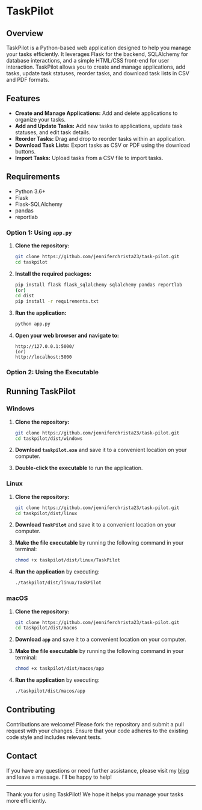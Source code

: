 # TaskPilot

## Overview

TaskPilot is a Python-based web application designed to help you manage your tasks efficiently. It leverages Flask for the backend, SQLAlchemy for database interactions, and a simple HTML/CSS front-end for user interaction. TaskPilot allows you to create and manage applications, add tasks, update task statuses, reorder tasks, and download task lists in CSV and PDF formats.

## Features

- **Create and Manage Applications:** Add and delete applications to organize your tasks.
- **Add and Update Tasks:** Add new tasks to applications, update task statuses, and edit task details.
- **Reorder Tasks:** Drag and drop to reorder tasks within an application.
- **Download Task Lists:** Export tasks as CSV or PDF using the download buttons.
- **Import Tasks:** Upload tasks from a CSV file to import tasks.

## Requirements

- Python 3.6+
- Flask
- Flask-SQLAlchemy
- pandas
- reportlab

### Option 1: Using `app.py`

1. **Clone the repository:**

    ```bash
    git clone https://github.com/jenniferchrista23/task-pilot.git
    cd taskpilot
    ```

3. **Install the required packages:**

    ```bash
    pip install flask flask_sqlalchemy sqlalchemy pandas reportlab
    (or)
    cd dist
    pip install -r requirements.txt
    ```

4. **Run the application:**

    ```bash
    python app.py
    ```

5. **Open your web browser and navigate to:**

    ```
    http://127.0.0.1:5000/
    (or)
    http://localhost:5000
    ```
### Option 2: Using the Executable

## Running TaskPilot

### Windows

1. **Clone the repository:**
   
    ```bash
    git clone https://github.com/jenniferchrista23/task-pilot.git
    cd taskpilot/dist/windows
    ```
2. **Download `taskpilot.exe`** and save it to a convenient location on your computer.
  
3. **Double-click the executable** to run the application.

### Linux

1. **Clone the repository:**
   
    ```bash
    git clone https://github.com/jenniferchrista23/task-pilot.git
    cd taskpilot/dist/linux
    ```
    
2. **Download `TaskPilot`** and save it to a convenient location on your computer.
3. **Make the file executable** by running the following command in your terminal:

    ```bash
    chmod +x taskpilot/dist/linux/TaskPilot
    ```

3. **Run the application** by executing:

    ```bash
    ./taskpilot/dist/linux/TaskPilot
    ```

### macOS

1. **Clone the repository:**
   
    ```bash
    git clone https://github.com/jenniferchrista23/task-pilot.git
    cd taskpilot/dist/macos
    ```
    
2. **Download `app`** and save it to a convenient location on your computer.
3. **Make the file executable** by running the following command in your terminal:

    ```bash
    chmod +x taskpilot/dist/macos/app
    ```

3. **Run the application** by executing:

    ```bash
    ./taskpilot/dist/macos/app
    ```

## Contributing

Contributions are welcome! Please fork the repository and submit a pull request with your changes. Ensure that your code adheres to the existing code style and includes relevant tests.

## Contact

If you have any questions or need further assistance, please visit my [blog](https://devops-learning-spot.blogspot.com/) and leave a message. I'll be happy to help!

---

Thank you for using TaskPilot! We hope it helps you manage your tasks more efficiently.
